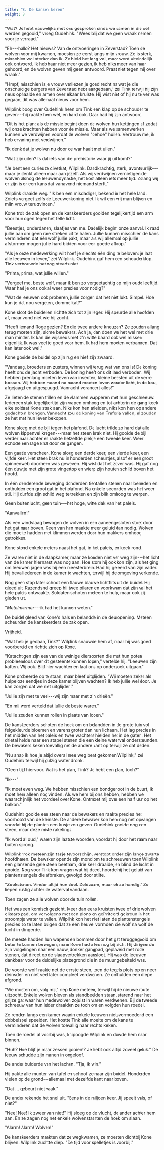 ```yaml
---
title: "8. De kansen keren"
weight: 8
---
```


"Wat? Je hebt nauwelijks met ons gesproken sinds we
samen in die cel werden gegooid," vroeg Oudehink. "Wees blij dat we geen wraak nemen voor je verraad."

"Eh---hallo? Het nieuws? Van de ontvoeringen in
Zeverstad? Toen de wolven voor mij kwamen, moesten ze eerst langs mijn
vrouw. Ze is sterk, misschien wel sterker dan ik. Ze
hield het lang vol, maar werd uiteindelijk ook ontvoerd. Ik
heb haar niet meer gezien, ik heb niks meer van haar gehoord, en de
wolven geven mij geen antwoord. Praat niet tegen mij over wraak."

"Hmpf, misschien is je vrouw verliezen je goed recht na wat je die
onschuldige burgers van Zeverstad hebt aangedaan," zei Tink terwijl hij
zijn neus ophaalde en armen over elkaar kruiste. Hij wist niet of hij nu te ver was gegaan, dit was allemaal nieuw voor hem.

Wilplink boog over Oudehink heen om Tink een klap op de schouder te geven---hij raakte hem wél, en hard ook. Daar had hij zijn antwoord.

"Dit is het plan: als de missie begint doen de wolven hun kettingen af zodat wij onze krachten hebben voor de missie. Maar als we samenwerken kunnen we verdwijnen voordat de wolven "oehoe" huilen. Vertrouw me, ik heb ervaring met verdwijnen."

"Ik denk dat je wolven nu door de war haalt met uilen."

"Wat zijn uilen? Is dat iets van die prehistorie waar jij uit komt?"

"Je bent een curieuze civetkat, Wilplink. Daadkrachtig, sterk, avontuurlijk---maar je denkt alleen maar aan jezelf. Als wij verdwijnen vernietigen de wolven alsnog de leeuwendynastie, het kost alleen iets
meer tijd. Zolang wij er zijn is er een kans dat vanavond niemand sterft."

Wilplink draaide weg. "Ik ben een misdadiger, bekend in het hele land. Zoiets vergeet zelfs de Leeuwenkoning niet. Ik wil een vrij man blijven en mijn vrouw terugvinden."

Kone trok de zak open en de kanskeerders gooiden tegelijkertijd
een arm voor hun ogen tegen het felle licht.

"Beestjes, onderdanen, slaafjes van me. Dadelijk begint onze aanval. Ik
raad jullie aan om geen rare streken uit te halen. Jullie kunnen
misschien de kans verminderen dat één wolf jullie pakt, maar als wij allemaal op jullie afstormen mogen jullie hard bidden voor een
goede afloop."

"Als je onze medewerking wilt hoef je slechts één ding te beloven: je
laat alle leeuwen in leven," zei Wilplink. Oudehink gaf hem een schouderklop. Tink vertrouwde het nog steeds niet.

"Prima, prima, wat jullie willen."

"Vergeef me, beste wolf, maar ik ben zo vergeetachtig op mijn oude leeftijd. Waar had je ons ook al weer precies voor nodig?"

"Wat de leeuwen ook proberen, jullie zorgen dat het niet lukt. Simpel.
Hoe kun je dat nou vergeten, domme kat?"

Kone sloot de buidel en richtte zich tot zijn leger. Hij speurde alle hoofden af, maar vond niet wie hij zocht.

"Heeft iemand Roge gezien? En die twee andere kneuzen? Ze zouden allang
terug moeten zijn, slome bewakers. Ach ja, dan doen we het wel met drie
man minder. Ik kan die wijsneus met z'n witte baard ook wel missen
eigenlijk. Ik was veel te goed voor hem. Ik had hem moeten verbannen.
Dat kan later ook wel."

Kone gooide de buidel op zijn rug en hief zijn zwaard.

"Vandaag, broeders en zusters, winnen wij terug wat van ons is! De
koning heeft ons de jacht verboden. De koning heeft ons dit land
verboden. Wij hebben jarenlang moeten leven van insecten, kleine beesten
uit de verre bossen. Wij hebben maand na maand moeten leven zonder
licht, in de kou, afgejaagd en uitgespuugd. Vannacht verandert alles!"

Ze lieten de stenen trillen en de vlammen wapperen met hun
geschreeuw. Iedereen stak tegelijkertijd zijn wapen omhoog en tot
achterin de gang keek elke soldaat Kone strak aan. Niks kon hen afleiden,
niks kon hen op andere gedachten brengen. Vannacht zou de koning van
Traferia vallen, al zouden ze het met hun leven bekopen.

Kone sloeg met de bijl tegen het plafond. De lucht trilde zo hard dat
alle wolven kippenvel kregen---maar het steen brak niet. Hij gooide de
bijl verder naar achter en raakte hetzelfde plekje een
tweede keer. Weer echode een lage knal door de gangen.

Een gaatje verscheen. Kone sloeg een derde keer, een vierde keer, een vijfde keer. Het steen brak nu in honderden scheurtjes, alsof er een
groot spinnenweb doorheen was geweven. Hij wist dat het zover was. Hij
gaf nog één duwtje met zijn grote vingertop en wierp zijn houten
schild boven het hoofd.

In één denderende beweging donderden tientallen stenen naar
beneden en onthulden een groot gat in het plafond. Na enkele seconden
was het weer stil. Hij durfde zijn schild weg te trekken en zijn blik
omhoog te werpen. 

Geen buitenlucht, geen tuin---het hoge, witte dak van het paleis.

"Aanvallen!"

Als een windvlaag bewogen de wolven in een aaneengesloten stoet
door het gat naar boven. Geen van hen maakte meer geluid dan nodig. Wolven die moeite hadden met klimmen werden door hun makkers omhoog
getrokken. 

Kone stond enkele meters naast het gat, in het paleis, en keek rond. 

Ze waren niet in de slaapkamer, maar ze konden niet ver weg
zijn---het licht van de kamer hiernaast was nog aan. Hoe stom hij ook
kon zijn, als het ging om leeuwen jagen was hij een meesterbrein. Had
hij geleerd van zijn vader. Hij beval iedereen in de kamer te wachten, terwijl hij de omgeving verkende.

Nog geen stap later schoot een flauwe blauwe lichtflits uit
de buidel. Hij gleed uit. Razendsnel greep hij twee pilaren en voorkwam dat zijn val het hele paleis ontwaakte. Soldaten schoten meteen te hulp, maar ook zij gleden uit.

"*Metelmarmer*---ik had het kunnen weten."

De buidel gleed van Kone's hals en belandde in de deuropening.
Meteen scheurden de kanskeerders de zak open.

Vrijheid.

"Wat heb je gedaan, Tink?" Wilplink snauwde hem af, maar hij was goed
voorbereid en richtte zich op Kone.

"Katachtigen zijn een van de weinige diersoorten die met hun poten
probleemloos over dit gesteente kunnen lopen," vertelde hij. "Leeuwen zijn katten. Wij ook. Blijf hier wachten en laat ons op onderzoek uitgaan."

Kone probeerde op te staan, maar bleef uitglijden. "Wij moeten zeker als hulpeloze eendjes in deze kamer blijven wachten? Ik heb jullie wel
door. Je kan zorgen dat we niet uitglijden."

"Jullie zijn met te veel---wij zijn maar met z'n drieën."

"En mij werd verteld dat jullie de beste waren."

"Jullie zouden kunnen rollen in plaats van lopen."

De kanskeerders schoten de hoek om en belandden in de grote
tuin vol felgekleurde bloemen en varens groter dan hun lichaam. Het lag precies in het midden van het paleis en twee wachters
hielden het in de gaten. Het drietal holde naar
een stapel stenen die een kleine waterval ondersteunden. De bewakers keken toevallig net de andere kant op terwijl ze dat deden.

"Nu snap ik hoe je altijd overal mee weg bent gekomen Wilplink," zei
Oudehink terwijl hij gulzig water dronk.

"Geen tijd hiervoor. Wat is het plan, Tink? Je hebt een plan, toch?"

"Ik---"

"Ik moet even weg. We hebben misschien een bondgenoot in de buurt, ik
moet hem alleen nog vinden. Als we hem bij ons hebben, hebben we
waarschijnlijk het voordeel over Kone. Ontmoet mij over een half uur op
het balkon." 

Oudehink gooide een steen naar de bewakers en raakte
precies het voorhoofd van de kleinste. De andere bewaker kon hem nog net
opvangen voordat hij de planten een kusje zou geven. Oudehink gooide nog
een steen, maar deze miste rakelings.

"Ik word al oud," waren zijn laatste woorden, voordat hij door het raam naar buiten sprong.

Wilplink trok meteen zijn tasje tevoorschijn, verstopt onder zijn lange zwarte hoofdharen. De bewaker opende zijn mond om te schreeuwen toen Wilplink een glanzende gele steen beetnam, drie keer
draaide, en blind de lucht in gooide. Nog voor Tink kon vragen wat hij
deed, hoorde hij het geluid van plantenstengels die
afbraken, gevolgd door stilte.

"Zoekstenen. Vinden altijd hun doel. Zeldzaam, maar oh zo handig." Ze liepen rustig achter de waterval vandaan.

Toen zagen ze alle wolven door de tuin rollen. 

Het was een komisch gezicht. Meer dan
eens kruisten twee of drie wolven elkaars pad, om vervolgens met een
plons en geïrriteerd gekreun in het stroompje water te vallen. Wilplink kon het niet laten de plantenstengels precies zo te laten buigen dat ze een heuvel vormden die wolf na wolf de lucht in slingerde.

De meeste hadden hun wapens en bommen door het gat teruggegooid om beter te kunnen bewegen, maar Kone had alles nog bij zich. Hij dirigeerde zijn
volgelingen naar een nauw, donker gangpad, geplaveid met rode stenen,
dat direct op de slaapvertrekken aansloot. Hij was de leeuwen dankbaar
voor de duidelijke plattegrond die in de muur gebeiteld was.

De voorste wolf raakte net de eerste steen, toen de tegels plots
op en neer deinsden en niet veel later compleet verdwenen. Ze onthulden
een diepe afgrond.

"We moeten om, volg mij," riep Kone meteen, terwijl hij de nieuwe route
uitzocht. Enkele wolven bleven als standbeelden staan, starend naar het grijze gat waar hun medewolven zojuist in waren
verdwenen. Bij de tweede schreeuw van hun leider draaiden ze toch om en
volgden hun roedel. 

Ze renden langs een kamer waarin enkele leeuwen nietsvermoedend een dobbelspel speelden. Het kostte Tink alle moeite om de kans te verminderen dat de wolven toevallig naar rechts keken.

Toen de roedel al voorbij was, knipoogde Wilplink en duwde hem naar binnen.

"Huh? Hoe blijf je maar zessen gooien!? Je hebt ook altijd zoveel geluk." De leeuw schudde zijn manen in ongeloof.

De ander bulderde van het lachen. "Tja, ik win." 

Hij pakte alle munten van tafel en schoof ze naar zijn buidel. Honderden vielen op de grond---allemaal met dezelfde kant naar boven.

"Dat ... gebeurt niet vaak."

De ander rekende het snel uit. "Eens in de miljoen keer. Jij speelt vals, of niet?"

"Nee! Nee! Ik zweer van niet!" Hij sloeg op de vlucht, de ander achter hem aan. En ze zagen nog net enkele wolvenstaarten de hoek om slaan.

"Alarm! Alarm! Wolven!"

De kanskeerders maakten dat ze wegkwamen, ze moesten dichtbij Kone blijven. Wilplink zuchtte diep. "De tijd voor spelletjes is voorbij."
